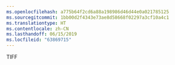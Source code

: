 ```yaml
---
ms.openlocfilehash: a775b64f2cd6a88a198986d46d44e0a021785125
ms.sourcegitcommit: 1bb00d2f4343e73ae8d58668f02297a3cf10a4c1
ms.translationtype: HT
ms.contentlocale: zh-CN
ms.lasthandoff: 06/15/2019
ms.locfileid: "63869715"
---
```

TIFF